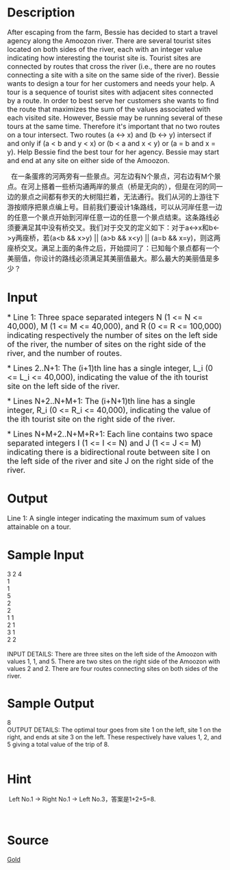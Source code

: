 
# Description

<div class="content"><p><span style="font-size: medium">After escaping from the farm, Bessie has decided to start a travel agency along the Amoozon river. There are several tourist sites located on both sides of the river, each with an integer value indicating how interesting the tourist site is. Tourist sites are connected by routes that cross the river (i.e., there are no routes connecting a site with a site on the same side of the river). Bessie wants to design a tour for her customers and needs your help. A tour is a sequence of tourist sites with adjacent sites connected by a route. In order to best serve her customers she wants to find the route that maximizes the sum of the values associated with each visited site. However, Bessie may be running several of these tours at the same time. Therefore it&#39;s important that no two routes on a tour intersect. Two routes (a &lt;-&gt; x) and (b &lt;-&gt; y) intersect if and only if (a &lt; b and y &lt; x) or (b &lt; a and x &lt; y) or (a = b and x = y). Help Bessie find the best tour for her agency. Bessie may start and end at any site on either side of the Amoozon.</span></p>
<p></p>
<div><span style="font-size: 12pt">  </span><span style="font-size: 12pt">在一条蛋疼的河两旁有一些景点。河左边有</span><span style="font-size: 12pt">N</span><span style="font-size: 12pt">个景点，河右边有</span><span style="font-size: 12pt">M</span><span style="font-size: 12pt">个景点。在河上搭着一些桥沟通两岸的景点（桥是无向的），但是在河的同一边的景点之间都有参天的大树阻拦着，无法通行。我们从河的上游往下游按顺序把景点编上号。目前我们要设计</span><span style="font-size: 12pt">1</span><span style="font-size: 12pt">条路线，可以从河岸任意一边的任意一个景点开始到河岸任意一边的任意一个景点结束。这条路线必须要满足其中没有桥交叉。我们对于交叉的定义如下：对于</span><span style="font-size: 12pt">a&lt;-&gt;x</span><span style="font-size: 12pt">和</span><span style="font-size: 12pt">b&lt;-&gt;y</span><span style="font-size: 12pt">两座桥，若</span><span style="font-size: 12pt">(a&lt;b &amp;&amp; x&gt;y) || (a&gt;b &amp;&amp; x&lt;y) || (a=b &amp;&amp; x=y)</span><span style="font-size: 12pt">，则这两座桥交叉。满足上面的条件之后，开始提问了：已知每个景点都有一个美丽值，你设计的路线必须满足其美丽值最大。那么最大的美丽值是多少？</span></div></div>

# Input

<div class="content"><p><font size="4">* Line 1: Three space separated integers N (1 &lt;= N &lt;= 40,000), M (1 &lt;= M &lt;= 40,000), and R (0 &lt;= R &lt;= 100,000) indicating respectively the number of sites on the left side of the river, the number of sites on the right side of the river, and the number of routes. </font></p>
<p><font size="4">* Lines 2..N+1: The (i+1)th line has a single integer, L_i (0 &lt;= L_i &lt;= 40,000), indicating the value of the ith tourist site on the left side of the river. </font></p>
<p><font size="4">* Lines N+2..N+M+1: The (i+N+1)th line has a single integer, R_i (0 &lt;= R_i &lt;= 40,000), indicating the value of the ith tourist site on the right side of the river.</font></p>
<p><font size="4">* Lines N+M+2..N+M+R+1: Each line contains two space separated integers I (1 &lt;= I &lt;= N) and J (1 &lt;= J &lt;= M) indicating there is a bidirectional route between site I on the left side of the river and site J on the right side of the river. </font></p></div>

# Output

<div class="content"><p><span style="font-size: medium">Line 1: A single integer indicating the maximum sum of values attainable on a tour. </span></p></div>

# Sample Input

<div class="content"><span class="sampledata">3 2 4<br/>
1<br/>
1<br/>
5<br/>
2<br/>
2<br/>
1 1<br/>
2 1<br/>
3 1<br/>
2 2<br/>
<br/>
INPUT DETAILS: There are three sites on the left side of the Amoozon with values 1, 1, and 5. There are two sites on the right side of the Amoozon with values 2 and 2. There are four routes connecting sites on both sides of the river. </span></div>

# Sample Output

<div class="content"><span class="sampledata"> 8 <br/>
OUTPUT DETAILS: The optimal tour goes from site 1 on the left, site 1 on the right, and ends at site 3 on the left. These respectively have values 1, 2, and 5 giving a total value of the trip of 8.<br/>
<br/>
 </span></div>

# Hint

<div class="content"><p></p><p> Left No.1 -&gt; Right No.1 -&gt; Left No.3，答案是1+2+5=8.</p><br/>
<p></p><p></p></div>

# Source

<div class="content"><p><a href="problemset.php?search=Gold">Gold</a></p></div>

